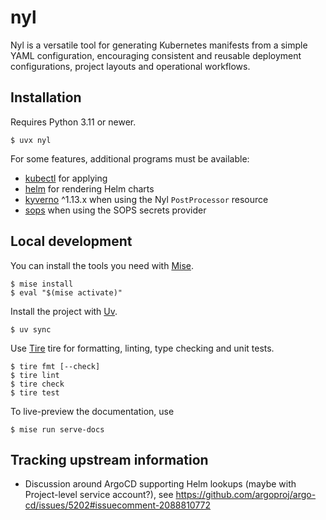 # nyl

Nyl is a versatile tool for generating Kubernetes manifests from a simple YAML configuration, encouraging consistent and
reusable deployment configurations, project layouts and operational workflows.

## Installation

Requires Python 3.11 or newer.

    $ uvx nyl

For some features, additional programs must be available:

- [kubectl](https://kubernetes.io/de/docs/reference/kubectl/) for applying
- [helm](https://helm.sh/) for rendering Helm charts
- [kyverno](https://kyverno.io/docs/kyverno-cli/) ^1.13.x when using the Nyl `PostProcessor` resource
- [sops](https://github.com/getsops/sops) when using the SOPS secrets provider

## Local development

You can install the tools you need with [Mise](https://mise.jdx.dev/).

    $ mise install
    $ eval "$(mise activate)"

Install the project with [Uv](https://docs.astral.sh/uv/).

    $ uv sync

Use [Tire](https://github.com/NiklasRosenstein/tire/) tire for formatting, linting, type checking and unit tests.

    $ tire fmt [--check]
    $ tire lint
    $ tire check
    $ tire test

To live-preview the documentation, use

    $ mise run serve-docs

## Tracking upstream information

- Discussion around ArgoCD supporting Helm lookups (maybe with Project-level service account?), see
  https://github.com/argoproj/argo-cd/issues/5202#issuecomment-2088810772
